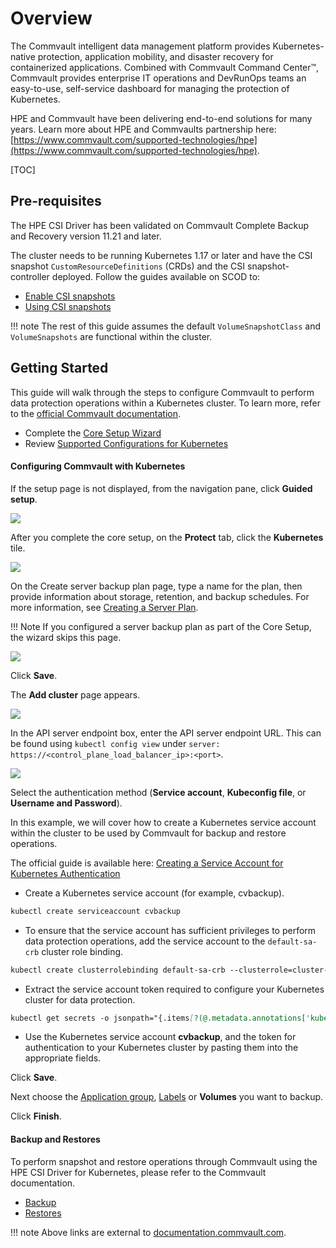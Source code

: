 # Overview

The Commvault intelligent data management platform provides Kubernetes-native protection, application mobility, and disaster recovery for containerized applications. Combined with Commvault Command Center™, Commvault provides enterprise IT operations and DevRunOps teams an easy-to-use, self-service dashboard for managing the protection of Kubernetes.

HPE and Commvault have been delivering end-to-end solutions for many years. Learn more about HPE and Commvaults partnership here: [https://www.commvault.com/supported-technologies/hpe](https://www.commvault.com/supported-technologies/hpe).

[TOC]

## Pre-requisites

The HPE CSI Driver has been validated on Commvault Complete Backup and Recovery version 11.21 and later.

The cluster needs to be running Kubernetes 1.17 or later and have the CSI snapshot `CustomResourceDefinitions` (CRDs) and the CSI snapshot-controller deployed. Follow the guides available on SCOD to:

- [Enable CSI snapshots](../../csi_driver/using.md#enabling_csi_snapshots)
- [Using CSI snapshots](../../csi_driver/using.md#using_csi_snapshots)

!!! note
    The rest of this guide assumes the default `VolumeSnapshotClass` and `VolumeSnapshots` are functional within the cluster.

## Getting Started

This guide will walk through the steps to configure Commvault to perform data protection operations within a Kubernetes cluster. To learn more, refer to the [official Commvault documentation](https://documentation.commvault.com/11.22/essential/123634_kubernetes.html).

- Complete the [Core Setup Wizard](https://documentation.commvault.com/11.22/essential/86638_step_3_complete_core_setup_wizard.html)
- Review [Supported Configurations for Kubernetes](https://documentation.commvault.com/11.22/essential/123637_supported_configurations_for_kubernetes.html)

#### Configuring Commvault with Kubernetes

If the setup page is not displayed, from the navigation pane, click **Guided setup**.

![](img/commvault1.png)

After you complete the core setup, on the **Protect** tab, click the **Kubernetes** tile.

![](img/commvault2.png)

On the Create server backup plan page, type a name for the plan, then provide information about storage, retention, and backup schedules. For more information, see [Creating a Server Plan](https://documentation.commvault.com/11.22/essential/86648_creating_server_plan.html).

!!! Note
    If you configured a server backup plan as part of the Core Setup, the wizard skips this page.

![](img/commvault3.png)

Click **Save**.

The **Add cluster** page appears.

![](img/commvault4.png)

In the API server endpoint box, enter the API server endpoint URL. This can be found using `kubectl config view` under `server: https://<control_plane_load_balancer_ip>:<port>`.

![](img/commvault5.png)

Select the authentication method (**Service account**, **Kubeconfig file**, or **Username and Password**).

In this example, we will cover how to create a Kubernetes service account within the cluster to be used by Commvault for backup and restore operations. 

The official guide is available here: [Creating a Service Account for Kubernetes Authentication](https://documentation.commvault.com/11.22/essential/129223_creating_service_account_for_kubernetes_authentication.html)

- Create a Kubernetes service account (for example, cvbackup).

```markdown
kubectl create serviceaccount cvbackup
``` 

- To ensure that the service account has sufficient privileges to perform data protection operations, add the service account to the `default-sa-crb` cluster role binding.

```markdown
kubectl create clusterrolebinding default-sa-crb --clusterrole=cluster-admin --serviceaccount=default:cvbackup
```

- Extract the service account token required to configure your Kubernetes cluster for data protection.

```markdown
kubectl get secrets -o jsonpath="{.items[?(@.metadata.annotations['kubernetes\.io/service-account\.name']=='cvbackup')].data.token}"|base64 --decode
```

- Use the Kubernetes service account **cvbackup**, and the token for authentication to your Kubernetes cluster by pasting them into the appropriate fields.

Click **Save**.

Next choose the [Application group](https://documentation.commvault.com/11.22/essential/123896_creating_application_group_of_content_to_back_up_for_kubernetes.html), [Labels](https://documentation.commvault.com/11.22/essential/122510_using_labels_to_automatically_discover_applications_or_other_objects_for_kubernetes.html) or **Volumes** you want to backup.

Click **Finish**. 

#### Backup and Restores

To perform snapshot and restore operations through Commvault using the HPE CSI Driver for Kubernetes, please refer to the Commvault documentation.

- [Backup](https://documentation.commvault.com/11.22/essential/123639_kubernetes_backup.html)
- [Restores](https://documentation.commvault.com/11.22/essential/123640_kubernetes_restores.html)

!!! note
    Above links are external to [documentation.commvault.com](https://documentation.commvault.com/).